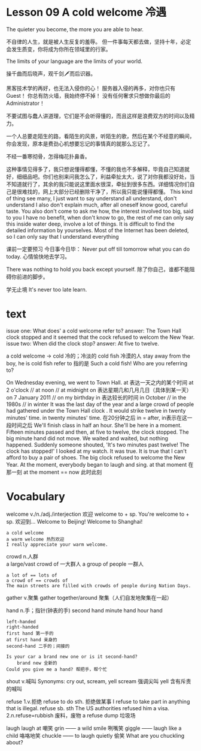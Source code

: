 # Lesson 09 A cold welcome 冷遇

The quieter you become, the more you are able to hear.

不自律的人生，就是被人生反复的羞辱。
但一件事每天都去做，坚持十年，必定会发生质变，你将成为你所在领域里的行家。

The limits of your language are the limits of your world.

操千曲而后晓声，观千剑🗡而后识器。

黑客技术学的再好，也无法入侵你的心！
服务器入侵的再多，对你也只有Guest！
你总有防火墙，我始终停不掉！
没有任何奢求只想做你最后的Administrator！

不要试图与蠢人讲道理，它们是不会听得懂的，而且这样是浪费双方的时间以及精力。

一个人总要走陌生的路，看陌生的风景，听陌生的歌，然后在某个不经意的瞬间，你会发现，原本是费劲心机想要忘记的事情真的就那么忘记了。

不经一番寒彻骨，怎得梅花扑鼻香。

这种事情见得多了，我只想说懂得都懂，不懂的我也不多解释，毕竟自己知道就好，细细品吧。你们也别来问我怎么了，利益牵扯太大，说了对你我都没好处，当不知道就行了，其余的我只能说这里面水很深，牵扯到很多东西。详细情况你们自己是很难找的，网上大部分已经删除干净了，所以我只能说懂得都懂。
This kind of thing see many, I just want to say understand all understand, don't understand I also don't explain much, after all oneself know good, careful taste. You also don't come to ask me how, the interest involved too big, said to you I have no benefit, when don't know to go, the rest of me can only say this inside water deep, involve a lot of things. It is difficult to find the detailed information by yourselves. Most of the Internet has been deleted, so I can only say that I understand everything

课前一定要预习
今日事今日毕：
    Never put off till tomorrow what you can do today.
心情愉快地去学习。

There was nothing to hold you back except yourself. 除了你自己，谁都不能阻碍你前进的脚步。

学无止境
It's never too late learn.

# text

issue one:
    What does' a cold welcome refer to?
answer:
    The Town Hall clock stopped and it seemed that the cock refused to welcom the New Year.
issue two:
    When did the clock stop?
answer:
    At five to twelve.

a cold welcome -> cold 冷的；冷淡的
cold fish 冷漠的人
stay away from the boy, he is cold fish 
refer to 指的是
    Such a cold fish!
    Who are you referring to?

On Wednesday evening, we went to Town Hall. 
    at 表达一天之内的某个时间
        at 2 o'clock // at noon // at midnight
    on 表达星期几和几月几日（具体到某一天）
        on 7 January 2011 // on my birthday
    in 表达较长的时间
        in October // in the 1980s // in winter
It was the last day of the year and a large crowd of people had gathered under the Town Hall clock .
It would strike twelve in twenty minutes' time.
    in twenty minutes' time. 在20分钟之后
        in = after, in表示在这一段时间之后
        We'll finish class in half an hour.
        She'll be here in a moment.
Fifteen minutes passed and then, at five to twelve, the clock stopped. 
The big minute hand did not move.
We waited and waited, but nothing happened.
Suddenly someone shouted, 'It's two minutes past twelve! The clock has stopped!'
I looked at my watch. 
It was true.
    It is true that I can't afford to buy a pair of shoes.
The big clock refused to welcome the New Year.
At the moment, everybody began to laugh and sing.
    at that moment 在那一刻
    at the moment == now 此时此刻 

# Vocabulary

welcome v./n./adj./interjection 欢迎
    welcome to + sp.
    You're welcome to + sp. 欢迎到...
    Welcome to Beijing!
    Welcome to Shanghai!

    a cold welcome 
    a warm welcome 热烈欢迎
    I really appreciate your warm welcome.

crowd n.人群    
    a large/vast crowd of 一大群人
    a group of people 一群人

    a lot of == lots of
    a crowd of == crowds of
    The main streets are filled with crowds of people during Nation Days.

gather v.聚集
    gather together/around 聚集（人们自发地聚集在一起）

hand n.手；指针(钟表的手)
    second hand 
    minute hand
    hour hand

    left-handed
    right-handed
    first hand 第一手的
    at first hand 亲身的
    second-hand 二手的；间接的

    Is your car a brand new one or is it second-hand?
        brand new 全新的
    Could you give me a hand? 帮把手，帮个忙

shout v.喊叫
    Synonyms: cry out, scream, yell
    scream 强调尖叫
    yell 含有斥责的喊叫

refuse 
    1.v.拒绝
        refuse to do sth. 拒绝做某事
        I refuse to take part in anything that is illegal.
        refuse sb. sth
        The US authorities refused him a visa.
    2.n.refuse=rubbish 废料，废物
        a refuse dump 垃圾场

laugh 
    laugh at 嘲笑
    grin —— a wild smile 咧嘴笑
    giggle —— laugh like a child 咯咯地笑
    chuckle —— to laugh quietly 偷笑
    What are you  chuckling about?